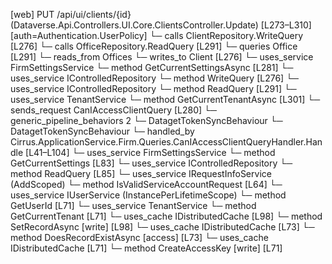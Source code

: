 [web] PUT /api/ui/clients/{id}  (Dataverse.Api.Controllers.UI.Core.ClientsController.Update)  [L273–L310] [auth=Authentication.UserPolicy]
  └─ calls ClientRepository.WriteQuery [L276]
  └─ calls OfficeRepository.ReadQuery [L291]
  └─ queries Office [L291]
    └─ reads_from Offices
  └─ writes_to Client [L276]
  └─ uses_service FirmSettingsService
    └─ method GetCurrentSettingsAsync [L281]
  └─ uses_service IControlledRepository<Client>
    └─ method WriteQuery [L276]
  └─ uses_service IControlledRepository<Office>
    └─ method ReadQuery [L291]
  └─ uses_service TenantService
    └─ method GetCurrentTenantAsync [L301]
  └─ sends_request CanIAccessClientQuery [L280]
    └─ generic_pipeline_behaviors 2
      └─ DatagetTokenSyncBehaviour
      └─ DatagetTokenSyncBehaviour
    └─ handled_by Cirrus.ApplicationService.Firm.Queries.CanIAccessClientQueryHandler.Handle [L41–L104]
      └─ uses_service FirmSettingsService
        └─ method GetCurrentSettings [L83]
      └─ uses_service IControlledRepository<Client>
        └─ method ReadQuery [L85]
      └─ uses_service IRequestInfoService (AddScoped)
        └─ method IsValidServiceAccountRequest [L64]
      └─ uses_service IUserService (InstancePerLifetimeScope)
        └─ method GetUserId [L71]
      └─ uses_service TenantService
        └─ method GetCurrentTenant [L71]
      └─ uses_cache IDistributedCache [L98]
        └─ method SetRecordAsync [write] [L98]
      └─ uses_cache IDistributedCache [L73]
        └─ method DoesRecordExistAsync [access] [L73]
      └─ uses_cache IDistributedCache [L71]
        └─ method CreateAccessKey [write] [L71]

